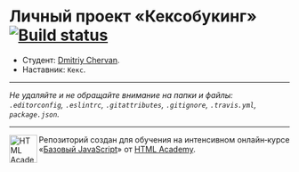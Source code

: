 # Личный проект «Кексобукинг» [![Build status][travis-image]][travis-url]

* Студент: [Dmitriy Chervan](https://up.htmlacademy.ru/javascript/9/user/243900).
* Наставник: `Кекс`.

---

_Не удаляйте и не обращайте внимание на папки и файлы:_<br>
_`.editorconfig`, `.eslintrc`, `.gitattributes`, `.gitignore`, `.travis.yml`, `package.json`._

---

<a href="https://htmlacademy.ru/intensive/javascript"><img align="left" width="50" height="50" title="HTML Academy" src="https://up.htmlacademy.ru/static/img/intensive/javascript/logo-for-github.svg"></a>

Репозиторий создан для обучения на интенсивном онлайн‑курсе «[Базовый JavaScript](https://htmlacademy.ru/intensive/javascript)» от [HTML Academy](https://htmlacademy.ru).

[travis-image]: https://travis-ci.org/htmlacademy-javascript/243900-keksobooking.svg?branch=master
[travis-url]: https://travis-ci.org/htmlacademy-javascript/243900-keksobooking
